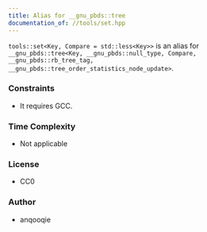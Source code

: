 ```yaml
---
title: Alias for __gnu_pbds::tree
documentation_of: //tools/set.hpp
---
```


`tools::set<Key, Compare = std::less<Key>>` is an alias for `__gnu_pbds::tree<Key, __gnu_pbds::null_type, Compare, __gnu_pbds::rb_tree_tag, __gnu_pbds::tree_order_statistics_node_update>`.

### Constraints
- It requires GCC.

### Time Complexity
- Not applicable

### License
- CC0

### Author
- anqooqie
